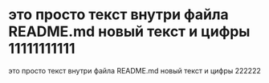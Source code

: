 # это просто текст внутри файла README.md новый текст и цифры 11111111111
это просто текст внутри файла README.md новый текст и цифры 222222
